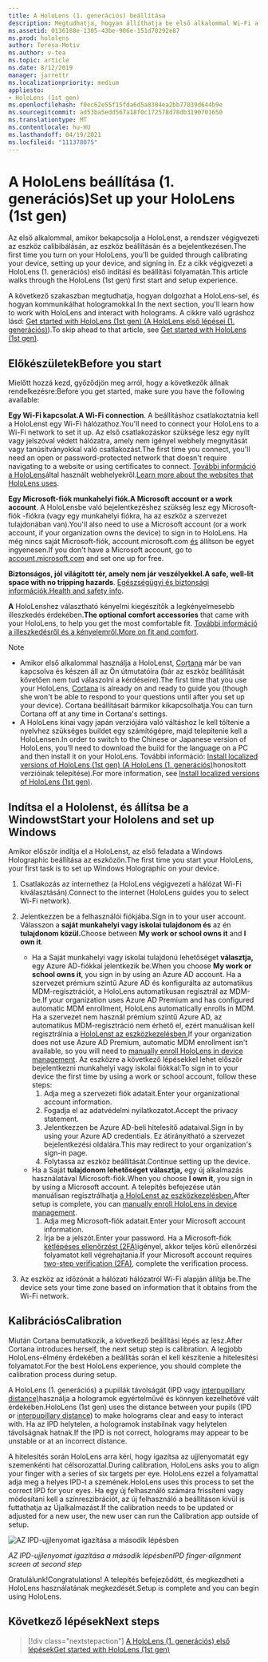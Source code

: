 ```yaml
---
title: A HoloLens (1. generációs) beállítása
description: Megtudhatja, hogyan állíthatja be első alkalommal Wi-Fi a HoloLens -t (1. generációs) egy Microsoft- (MSA-) vagy Azure Active Directory-fiókkal (AAD) egy hálózaton keresztül.
ms.assetid: 0136188e-1305-43be-906e-151d70292e87
ms.prod: hololens
author: Teresa-Motiv
ms.author: v-tea
ms.topic: article
ms.date: 8/12/2019
manager: jarrettr
ms.localizationpriority: medium
appliesto:
- HoloLens (1st gen)
ms.openlocfilehash: f0ec62e55f15fda6d5a8304ea2bb77039d644b9e
ms.sourcegitcommit: ad53ba5edd567a18f0c172578d78db3190701650
ms.translationtype: MT
ms.contentlocale: hu-HU
ms.lasthandoff: 04/19/2021
ms.locfileid: "111378075"
---
```

# <a name="set-up-your-hololens-1st-gen"></a><span data-ttu-id="62b79-103">A HoloLens beállítása (1. generációs)</span><span class="sxs-lookup"><span data-stu-id="62b79-103">Set up your HoloLens (1st gen)</span></span>

<span data-ttu-id="62b79-104">Az első alkalommal, amikor bekapcsolja a HoloLenst, a rendszer végigvezeti az eszköz calibibálásán, az eszköz beállításán és a bejelentkezésen.</span><span class="sxs-lookup"><span data-stu-id="62b79-104">The first time you turn on your HoloLens, you'll be guided through calibrating your device, setting up your device, and signing in.</span></span>  <span data-ttu-id="62b79-105">Ez a cikk végigvezeti a HoloLens (1. generációs) első indítási és beállítási folyamatán.</span><span class="sxs-lookup"><span data-stu-id="62b79-105">This article walks through the HoloLens (1st gen) first start and setup experience.</span></span>

<span data-ttu-id="62b79-106">A következő szakaszban megtudhatja, hogyan dolgozhat a HoloLens-sel, és hogyan kommunikálhat hologramokkal.</span><span class="sxs-lookup"><span data-stu-id="62b79-106">In the next section, you'll learn how to work with HoloLens and interact with holograms.</span></span> <span data-ttu-id="62b79-107">A cikkre való ugráshoz lásd: [Get started with HoloLens (1st gen) (A HoloLens első lépései (1. generációs)](hololens1-basic-usage.md)).</span><span class="sxs-lookup"><span data-stu-id="62b79-107">To skip ahead to that article, see [Get started with HoloLens (1st gen)](hololens1-basic-usage.md).</span></span>

## <a name="before-you-start"></a><span data-ttu-id="62b79-108">Előkészületek</span><span class="sxs-lookup"><span data-stu-id="62b79-108">Before you start</span></span>

<span data-ttu-id="62b79-109">Mielőtt hozzá kezd, győződjön meg arról, hogy a következők állnak rendelkezésre:</span><span class="sxs-lookup"><span data-stu-id="62b79-109">Before you get started, make sure you have the following available:</span></span>

<span data-ttu-id="62b79-110">**Egy Wi-Fi kapcsolat.**</span><span class="sxs-lookup"><span data-stu-id="62b79-110">**A Wi-Fi connection**.</span></span> <span data-ttu-id="62b79-111">A beállításhoz csatlakoztatnia kell a HoloLenst egy Wi-Fi hálózathoz.</span><span class="sxs-lookup"><span data-stu-id="62b79-111">You'll need to connect your HoloLens to a Wi-Fi network to set it up.</span></span> <span data-ttu-id="62b79-112">Az első csatlakozáskor szüksége lesz egy nyílt vagy jelszóval védett hálózatra, amely nem igényel webhely megnyitását vagy tanúsítványokkal való csatlakozást.</span><span class="sxs-lookup"><span data-stu-id="62b79-112">The first time you connect, you'll need an open or password-protected network that doesn't require navigating to a website or using certificates to connect.</span></span> <span data-ttu-id="62b79-113">[További információ a HoloLens](hololens-offline.md)által használt webhelyekről.</span><span class="sxs-lookup"><span data-stu-id="62b79-113">[Learn more about the websites that HoloLens uses](hololens-offline.md).</span></span>

<span data-ttu-id="62b79-114">**Egy Microsoft-fiók munkahelyi fiók.**</span><span class="sxs-lookup"><span data-stu-id="62b79-114">**A Microsoft account or a work account**.</span></span> <span data-ttu-id="62b79-115">A HoloLensbe való bejelentkezéshez szükség lesz egy Microsoft-fiók -fiókra (vagy egy munkahelyi fiókra, ha az eszköz a szervezet tulajdonában van).</span><span class="sxs-lookup"><span data-stu-id="62b79-115">You'll also need to use a Microsoft account (or a work account, if your organization owns the device) to sign in to HoloLens.</span></span> <span data-ttu-id="62b79-116">Ha még nincs saját Microsoft-fiók, account.microsoft.com [és](https://account.microsoft.com) állítson be egyet ingyenesen.</span><span class="sxs-lookup"><span data-stu-id="62b79-116">If you don't have a Microsoft account, go to [account.microsoft.com](https://account.microsoft.com) and set one up for free.</span></span>

<span data-ttu-id="62b79-117">**Biztonságos, jól világított tér, amely nem jár veszélyekkel.**</span><span class="sxs-lookup"><span data-stu-id="62b79-117">**A safe, well-lit space with no tripping hazards**.</span></span> <span data-ttu-id="62b79-118">[Egészségügyi és biztonsági információk.](https://go.microsoft.com/fwlink/p/?LinkId=746661)</span><span class="sxs-lookup"><span data-stu-id="62b79-118">[Health and safety info](https://go.microsoft.com/fwlink/p/?LinkId=746661).</span></span>

<span data-ttu-id="62b79-119">**A** HoloLenshez választható kényelmi kiegészítők a legkényelmesebb illeszkedés érdekében.</span><span class="sxs-lookup"><span data-stu-id="62b79-119">**The optional comfort accessories** that came with your HoloLens, to help you get the most comfortable fit.</span></span> <span data-ttu-id="62b79-120">[További információ a illeszkedésről és a kényelemről.](https://support.microsoft.com/help/12632/hololens-fit-your-hololens)</span><span class="sxs-lookup"><span data-stu-id="62b79-120">[More on fit and comfort](https://support.microsoft.com/help/12632/hololens-fit-your-hololens).</span></span>

> [!NOTE]
>  
> - <span data-ttu-id="62b79-121">Amikor első alkalommal használja a HoloLenst, [Cortana](hololens-cortana.md) már be van kapcsolva és készen áll az Ön útmutatóira (bár az eszköz beállítását követően nem tud válaszolni a kérdéseire).</span><span class="sxs-lookup"><span data-stu-id="62b79-121">The first time that you use your HoloLens, [Cortana](hololens-cortana.md) is already on and ready to guide you (though she won't be able to respond to your questions until after you set up your device).</span></span> <span data-ttu-id="62b79-122">Cortana beállításait bármikor kikapcsolhatja.</span><span class="sxs-lookup"><span data-stu-id="62b79-122">You can turn Cortana off at any time in Cortana's settings.</span></span>
> - <span data-ttu-id="62b79-123">A HoloLens kínai vagy japán verziójára való váltáshoz le kell töltenie a nyelvhez szükséges buildet egy számítógépre, majd telepítenie kell a HoloLensen.</span><span class="sxs-lookup"><span data-stu-id="62b79-123">In order to switch to the Chinese or Japanese version of HoloLens, you’ll need to download the build for the language on a PC and then install it on your HoloLens.</span></span> <span data-ttu-id="62b79-124">További információ: [Install localized versions of HoloLens (1st gen) (A HoloLens (1. generációs)](hololens1-install-localized.md)honosított verzióinak telepítése).</span><span class="sxs-lookup"><span data-stu-id="62b79-124">For more information, see [Install localized versions of HoloLens (1st gen)](hololens1-install-localized.md).</span></span>

## <a name="start-your-hololens-and-set-up-windows"></a><span data-ttu-id="62b79-125">Indítsa el a Hololenst, és állítsa be a Windowst</span><span class="sxs-lookup"><span data-stu-id="62b79-125">Start your Hololens and set up Windows</span></span>

<span data-ttu-id="62b79-126">Amikor először indítja el a HoloLenst, az első feladata a Windows Holographic beállítása az eszközön.</span><span class="sxs-lookup"><span data-stu-id="62b79-126">The first time you start your HoloLens, your first task is to set up Windows Holographic on your device.</span></span>

1. <span data-ttu-id="62b79-127">Csatlakozás az internethez (a HoloLens végigvezeti a hálózat Wi-Fi kiválasztásán).</span><span class="sxs-lookup"><span data-stu-id="62b79-127">Connect to the internet (HoloLens guides you to select Wi-Fi network).</span></span>

1. <span data-ttu-id="62b79-128">Jelentkezzen be a felhasználói fiókjába.</span><span class="sxs-lookup"><span data-stu-id="62b79-128">Sign in to your user account.</span></span> <span data-ttu-id="62b79-129">Válasszon a **saját munkahelyi vagy iskolai tulajdonom és** az én **tulajdonom közül.**</span><span class="sxs-lookup"><span data-stu-id="62b79-129">Choose between **My work or school owns it** and **I own it**.</span></span>
    - <span data-ttu-id="62b79-130">Ha a Saját munkahelyi vagy iskolai tulajdonú lehetőséget **választja,** egy Azure AD-fiókkal jelentkezik be.</span><span class="sxs-lookup"><span data-stu-id="62b79-130">When you choose **My work or school owns it**, you sign in by using an Azure AD account.</span></span> <span data-ttu-id="62b79-131">Ha a szervezet prémium szintű Azure AD és konfigurálta az automatikus MDM-regisztrációt, a HoloLens automatikusan regisztrál az MDM-be.</span><span class="sxs-lookup"><span data-stu-id="62b79-131">If your organization uses Azure AD Premium and has configured automatic MDM enrollment, HoloLens automatically enrolls in MDM.</span></span> <span data-ttu-id="62b79-132">Ha a szervezet nem használ prémium szintű Azure AD, az automatikus MDM-regisztráció nem érhető el, ezért manuálisan kell regisztrálnia a [HoloLenst az eszközkezelésben.](hololens-enroll-mdm.md#different-ways-to-enroll)</span><span class="sxs-lookup"><span data-stu-id="62b79-132">If your organization does not use Azure AD Premium, automatic MDM enrollment isn't available, so you will need to [manually enroll HoloLens in device management](hololens-enroll-mdm.md#different-ways-to-enroll).</span></span> <span data-ttu-id="62b79-133">Az eszközre a következő lépésekkel lehet először bejelentkezni munkahelyi vagy iskolai fiókkal:</span><span class="sxs-lookup"><span data-stu-id="62b79-133">To sign in to your device the first time by using a work or school account, follow these steps:</span></span>
        1. <span data-ttu-id="62b79-134">Adja meg a szervezeti fiók adatait.</span><span class="sxs-lookup"><span data-stu-id="62b79-134">Enter your organizational account information.</span></span>
        1. <span data-ttu-id="62b79-135">Fogadja el az adatvédelmi nyilatkozatot.</span><span class="sxs-lookup"><span data-stu-id="62b79-135">Accept the privacy statement.</span></span>
        1. <span data-ttu-id="62b79-136">Jelentkezzen be Azure AD-beli hitelesítő adataival.</span><span class="sxs-lookup"><span data-stu-id="62b79-136">Sign in by using your Azure AD credentials.</span></span> <span data-ttu-id="62b79-137">Ez átirányítható a szervezet bejelentkezési oldalára.</span><span class="sxs-lookup"><span data-stu-id="62b79-137">This may redirect to your organization's sign-in page.</span></span>
        1. <span data-ttu-id="62b79-138">Folytassa az eszköz beállítását.</span><span class="sxs-lookup"><span data-stu-id="62b79-138">Continue setting up the device.</span></span>
    - <span data-ttu-id="62b79-139">Ha a Saját **tulajdonom lehetőséget választja,** egy új alkalmazás használatával Microsoft-fiók.</span><span class="sxs-lookup"><span data-stu-id="62b79-139">When you choose **I own it**, you sign in by using a Microsoft account.</span></span> <span data-ttu-id="62b79-140">A telepítés befejezése után manuálisan regisztrálhatja [a HoloLenst az eszközkezelésben.](hololens-enroll-mdm.md#different-ways-to-enroll)</span><span class="sxs-lookup"><span data-stu-id="62b79-140">After setup is complete, you can [manually enroll HoloLens in device management](hololens-enroll-mdm.md#different-ways-to-enroll).</span></span>
        1. <span data-ttu-id="62b79-141">Adja meg Microsoft-fiók adatait.</span><span class="sxs-lookup"><span data-stu-id="62b79-141">Enter your Microsoft account information.</span></span>
        1. <span data-ttu-id="62b79-142">Írja be a jelszót.</span><span class="sxs-lookup"><span data-stu-id="62b79-142">Enter your password.</span></span> <span data-ttu-id="62b79-143">Ha a Microsoft-fiók [kétlépéses ellenőrzést (2FA)](https://blogs.technet.microsoft.com/microsoft_blog/2013/04/17/microsoft-account-gets-more-secure/)igényel, akkor teljes körű ellenőrzési folyamatot kell végrehajtania.</span><span class="sxs-lookup"><span data-stu-id="62b79-143">If your Microsoft account requires [two-step verification (2FA)](https://blogs.technet.microsoft.com/microsoft_blog/2013/04/17/microsoft-account-gets-more-secure/), complete the verification process.</span></span>

1. <span data-ttu-id="62b79-144">Az eszköz az időzónát a hálózati hálózatról Wi-Fi alapján állítja be.</span><span class="sxs-lookup"><span data-stu-id="62b79-144">The device sets your time zone based on information that it obtains from the Wi-Fi network.</span></span>

## <a name="calibration"></a><span data-ttu-id="62b79-145">Kalibrációs</span><span class="sxs-lookup"><span data-stu-id="62b79-145">Calibration</span></span>

<span data-ttu-id="62b79-146">Miután Cortana bemutatkozik, a következő beállítási lépés az lesz.</span><span class="sxs-lookup"><span data-stu-id="62b79-146">After Cortana introduces herself, the next setup step is calibration.</span></span> <span data-ttu-id="62b79-147">A legjobb HoloLens-élmény érdekében a beállítás során el kell készítenie a hitelesítési folyamatot.</span><span class="sxs-lookup"><span data-stu-id="62b79-147">For the best HoloLens experience, you should complete the calibration process during setup.</span></span>

<span data-ttu-id="62b79-148">A HoloLens (1. generációs) a pupillák távolságát (IPD vagy [interpupillary distance)](https://en.wikipedia.org/wiki/Interpupillary_distance)használja a hologramok egyértelművé és könnyen kezelhetővé vált érdekében.</span><span class="sxs-lookup"><span data-stu-id="62b79-148">HoloLens (1st gen) uses the distance between your pupils (IPD or [interpupillary distance](https://en.wikipedia.org/wiki/Interpupillary_distance)) to make holograms clear and easy to interact with.</span></span> <span data-ttu-id="62b79-149">Ha az IPD helytelen, a hologramok instabilnak vagy helytelen távolságnak hatnak.</span><span class="sxs-lookup"><span data-stu-id="62b79-149">If the IPD is not correct, holograms may appear to be unstable or at an incorrect distance.</span></span>

<span data-ttu-id="62b79-150">A hitelesítés során HoloLens arra kéri, hogy igazítsa az ujjlenyomatát egy szemenkénti hat célsorozattal.</span><span class="sxs-lookup"><span data-stu-id="62b79-150">During calibration, HoloLens asks you to align your finger with a series of six targets per eye.</span></span> <span data-ttu-id="62b79-151">HoloLens ezzel a folyamattal adja meg a helyes IPD-t a szemének.</span><span class="sxs-lookup"><span data-stu-id="62b79-151">HoloLens uses this process to set the correct IPD for your eyes.</span></span> <span data-ttu-id="62b79-152">Ha egy új felhasználó számára frissíteni vagy módosítani kell a színreszibrációt, az új felhasználó a beállításon kívül is futtathatja az Újalkalmazást.</span><span class="sxs-lookup"><span data-stu-id="62b79-152">If the calibration needs to be updated or adjusted for a new user, the new user can run the Calibration app  outside of setup.</span></span>

![AZ IPD-ujjlenyomat igazítása a második lépésben](./images/ipd-finger-alignment-300px.jpg)

<span data-ttu-id="62b79-154">*AZ IPD-ujjlenyomat igazítása a második lépésben*</span><span class="sxs-lookup"><span data-stu-id="62b79-154">*IPD finger-alignment screen at second step*</span></span>

<span data-ttu-id="62b79-155">Gratulálunk!</span><span class="sxs-lookup"><span data-stu-id="62b79-155">Congratulations!</span></span> <span data-ttu-id="62b79-156">A telepítés befejeződött, és megkezdheti a HoloLens használatának megkezdését.</span><span class="sxs-lookup"><span data-stu-id="62b79-156">Setup is complete and you can begin using HoloLens.</span></span>

## <a name="next-steps"></a><span data-ttu-id="62b79-157">Következő lépések</span><span class="sxs-lookup"><span data-stu-id="62b79-157">Next steps</span></span>

> [!div class="nextstepaction"]
> [<span data-ttu-id="62b79-158">A HoloLens (1. generációs) első lépések</span><span class="sxs-lookup"><span data-stu-id="62b79-158">Get started with HoloLens (1st gen)</span></span>](hololens1-basic-usage.md)
